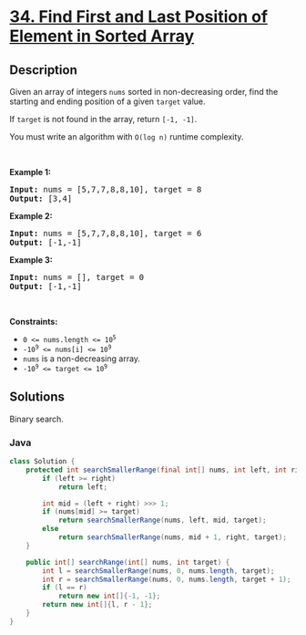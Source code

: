# [34. Find First and Last Position of Element in Sorted Array](https://leetcode.com/problems/find-first-and-last-position-of-element-in-sorted-array)

## Description

<p>Given an array of integers <code>nums</code> sorted in non-decreasing order, find the starting and ending position of a given <code>target</code> value.</p>

<p>If <code>target</code> is not found in the array, return <code>[-1, -1]</code>.</p>

<p>You must&nbsp;write an algorithm with&nbsp;<code>O(log n)</code> runtime complexity.</p>

<p>&nbsp;</p>
<p><strong class="example">Example 1:</strong></p>
<pre><strong>Input:</strong> nums = [5,7,7,8,8,10], target = 8
<strong>Output:</strong> [3,4]
</pre><p><strong class="example">Example 2:</strong></p>
<pre><strong>Input:</strong> nums = [5,7,7,8,8,10], target = 6
<strong>Output:</strong> [-1,-1]
</pre><p><strong class="example">Example 3:</strong></p>
<pre><strong>Input:</strong> nums = [], target = 0
<strong>Output:</strong> [-1,-1]
</pre>
<p>&nbsp;</p>
<p><strong>Constraints:</strong></p>

<ul>
	<li><code>0 &lt;= nums.length &lt;= 10<sup>5</sup></code></li>
	<li><code>-10<sup>9</sup>&nbsp;&lt;= nums[i]&nbsp;&lt;= 10<sup>9</sup></code></li>
	<li><code>nums</code> is a non-decreasing array.</li>
	<li><code>-10<sup>9</sup>&nbsp;&lt;= target&nbsp;&lt;= 10<sup>9</sup></code></li>
</ul>

## Solutions

Binary search.



<!-- tabs:start -->

### **Java**

```java
class Solution {
    protected int searchSmallerRange(final int[] nums, int left, int right, int target) {
        if (left >= right)
            return left;

        int mid = (left + right) >>> 1;
        if (nums[mid] >= target)
            return searchSmallerRange(nums, left, mid, target);
        else
            return searchSmallerRange(nums, mid + 1, right, target);
    }

    public int[] searchRange(int[] nums, int target) {
        int l = searchSmallerRange(nums, 0, nums.length, target);
        int r = searchSmallerRange(nums, 0, nums.length, target + 1);
        if (l == r)
            return new int[]{-1, -1};
        return new int[]{l, r - 1};
    }
}
```

<!-- tabs:end -->
